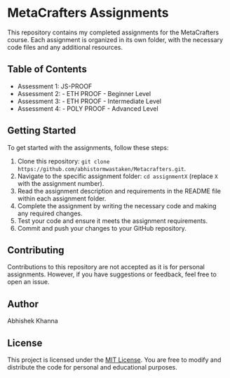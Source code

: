 # MetaCrafters Assignments

This repository contains my completed assignments for the MetaCrafters course. Each assignment is organized in its own folder, with the necessary code files and any additional resources.

## Table of Contents

- Assessment 1: JS-PROOF
- Assessment 2: - ETH PROOF - Beginner Level 
- Assessment 3: - ETH PROOF - Intermediate Level
- Assessment 4: - POLY PROOF - Advanced Level

## Getting Started

To get started with the assignments, follow these steps:

1. Clone this repository: `git clone https://github.com/abhistormwastaken/Metacrafters.git`.
2. Navigate to the specific assignment folder: `cd assignmentX` (replace `X` with the assignment number).
3. Read the assignment description and requirements in the README file within each assignment folder.
4. Complete the assignment by writing the necessary code and making any required changes.
5. Test your code and ensure it meets the assignment requirements.
6. Commit and push your changes to your GitHub repository.

## Contributing

Contributions to this repository are not accepted as it is for personal assignments. However, if you have suggestions or feedback, feel free to open an issue.

## Author

Abhishek Khanna

## License

This project is licensed under the [MIT License](LICENSE). You are free to modify and distribute the code for personal and educational purposes.
